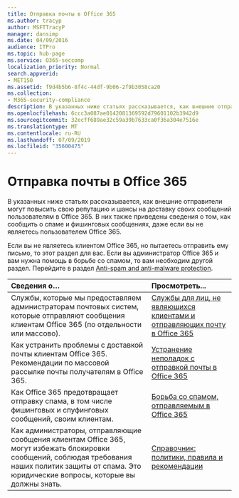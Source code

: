 ```yaml
---
title: Отправка почты в Office 365
ms.author: tracyp
author: MSFTTracyP
manager: dansimp
ms.date: 04/09/2016
audience: ITPro
ms.topic: hub-page
ms.service: O365-seccomp
localization_priority: Normal
search.appverid:
- MET150
ms.assetid: f9d4b5b6-8f4c-44df-9b06-2f9b3058ca20
ms.collection:
- M365-security-compliance
description: В указанных ниже статьях рассказывается, как внешние отправители могут повысить свою репутацию и шансы на доставку своих сообщений пользователям в Office 365. В них также приведены сведения о том, как сообщить о спаме и фишинговых сообщениях, даже если вы не являетесь пользователем Office 365.
ms.openlocfilehash: 6ccc3a087ae0142081369592d79601102b3942d9
ms.sourcegitcommit: 32ecff689ae32c59a39b7633ca0f36a304e7516e
ms.translationtype: MT
ms.contentlocale: ru-RU
ms.lasthandoff: 07/09/2019
ms.locfileid: "35600475"
---
```

# <a name="sending-mail-to-office-365"></a>Отправка почты в Office 365

В указанных ниже статьях рассказывается, как внешние отправители могут повысить свою репутацию и шансы на доставку своих сообщений пользователям в Office 365. В них также приведены сведения о том, как сообщить о спаме и фишинговых сообщениях, даже если вы не являетесь пользователем Office 365.
  
Если вы не являетесь клиентом Office 365, но пытаетесь отправить ему письмо, то этот раздел для вас. Если вы администратор Office 365 и вам нужна помощь в борьбе со спамом, то вам необходим другой раздел. Перейдите в раздел [Anti-spam and anti-malware protection](http://technet.microsoft.com/library/93c6c227-7442-4293-b64d-ec8f15c928db.aspx).
  
|**Сведения о…**|**Просмотреть...**|
|:-----|:-----|
|Службы, которые мы предоставляем администраторам почтовых систем, которые отправляют сообщения клиентам Office 365 (по отдельности или массово).  <br/> |[Службы для лиц, не являющихся клиентами и отправляющих почту в Office 365](services-for-non-customers.md) <br/> |
|Как устранить проблемы с доставкой почты клиентам Office 365. Рекомендации по массовой рассылке почты получателям в Office 365.  <br/> |[Устранение неполадок с отправкой почты в Office 365](troubleshooting-mail-sent-to-office-365.md) <br/> |
|Как Office 365 предотвращает отправку спама, в том числе фишинговых и спуфинговых сообщений, своим клиентам.  <br/> |[Борьба со спамом, отправляемым в Office 365](fighting-junk-email.md) <br/> |
|Как администраторы, отправляющие сообщения клиентам Office 365, могут избежать блокировки сообщений, соблюдая требования наших политик защиты от спама. Это юридические вопросы, которые вы должны знать.  <br/> |[Справочник: политики, правила и рекомендации](reference-policies-practices-and-guidelines.md) <br/> |
   

